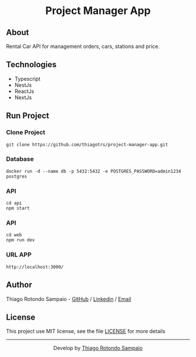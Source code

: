 <h1 align="center">Project Manager App</h1>

## About

Rental Car API for management orders, cars, stations and price.

## Technologies

- Typescript
- NestJs
- ReactJs
- NextJs

## Run Project

### Clone Project

```git
git clone https://github.com/thiagotrs/project-manager-app.git
```

### Database

```shell
docker run -d --name db -p 5432:5432 -e POSTGRES_PASSWORD=admin1234 postgres
```

### API

```shell
cd api
npm start
```

### API

```shell
cd web
npm run dev
```

### URL APP

```
http://localhost:3000/
```

## Author

Thiago Rotondo Sampaio - [GitHub](https://github.com/thiagotrs) / [Linkedin](https://www.linkedin.com/in/thiago-rotondo-sampaio) / [Email](mailto:thiagorot@gmail.com)

## License

This project use MIT license, see the file [LICENSE](./LICENSE.md) for more details

---

<p align="center">Develop by <a href="https://github.com/thiagotrs">Thiago Rotondo Sampaio</a></p>